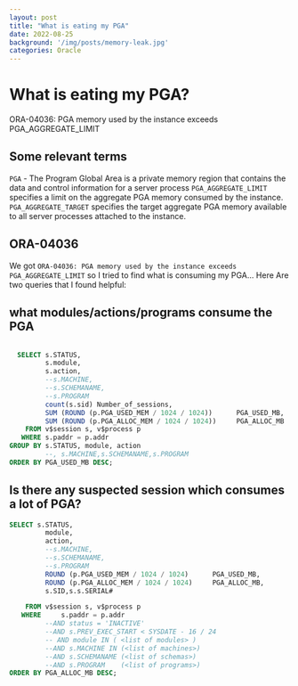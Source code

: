 ```yaml
---   
layout: post
title: "What is eating my PGA"
date: 2022-08-25
background: '/img/posts/memory-leak.jpg'
categories: Oracle
--- 
```


# What is eating my PGA?

ORA-04036: PGA memory used by the instance exceeds PGA_AGGREGATE_LIMIT

## Some relevant terms
`PGA` - The Program Global Area is a private memory region that contains the data and control information for a server process
`PGA_AGGREGATE_LIMIT` specifies a limit on the aggregate PGA memory consumed by the instance. 
`PGA_AGGREGATE_TARGET` specifies the target aggregate PGA memory available to all server processes attached to the instance.

## ORA-04036
We got `ORA-04036: PGA memory used by the instance exceeds PGA_AGGREGATE_LIMIT`
so I tried to find what is consuming my PGA...
Here Are two queries that I found helpful:

## what modules/actions/programs consume the PGA
```sql

  SELECT s.STATUS,
         s.module,
         s.action,
         --s.MACHINE,
         --s.SCHEMANAME,
         --s.PROGRAM
         count(s.sid) Number_of_sessions,
         SUM (ROUND (p.PGA_USED_MEM / 1024 / 1024))      PGA_USED_MB,
         SUM (ROUND (p.PGA_ALLOC_MEM / 1024 / 1024))     PGA_ALLOC_MB
    FROM v$session s, v$process p
   WHERE s.paddr = p.addr
GROUP BY s.STATUS, module, action
         --, s.MACHINE,s.SCHEMANAME,s.PROGRAM
ORDER BY PGA_USED_MB DESC;
```


## Is there any suspected session which consumes a lot of PGA?
```sql
SELECT s.STATUS,
         module,
         action,
         --s.MACHINE,
         --s.SCHEMANAME,
         --s.PROGRAM
         ROUND (p.PGA_USED_MEM / 1024 / 1024)      PGA_USED_MB,
         ROUND (p.PGA_ALLOC_MEM / 1024 / 1024)     PGA_ALLOC_MB,
         s.SID,s.s.SERIAL#

    FROM v$session s, v$process p
   WHERE     s.paddr = p.addr
         --AND status = 'INACTIVE'
         --AND s.PREV_EXEC_START < SYSDATE - 16 / 24
         -- AND module IN ( <list of modules> )
         --AND s.MACHINE IN (<list of machines>)
         --AND s.SCHEMANAME (<list of schemas>)
         --AND s.PROGRAM    (<list of programs>)
ORDER BY PGA_ALLOC_MB DESC;
```
